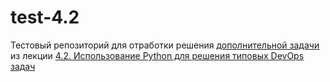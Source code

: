 # test-4.2

Тестовый репозиторий для отработки решения 
[дополнительной задачи](https://github.com/ArtemShtepa/devops-netology/tree/main/homework/4.2#дополнительное-задание-со-звездочкой---необязательно-к-выполнению)
из лекции [4.2. Использование Python для решения типовых DevOps задач](https://github.com/ArtemShtepa/devops-netology/tree/main/homework/4.2)
